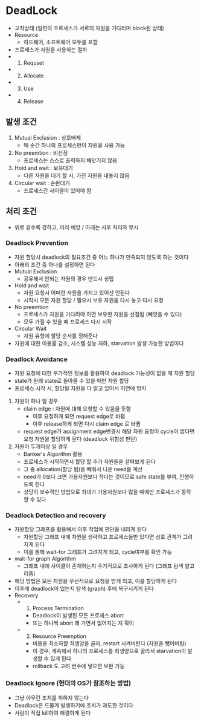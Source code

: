 # DeadLock
- 교착상태 (일련의 프로세스가 서로의 자원을 기다리며 block된 상태)
- Resource
  - 하드웨어, 소프트웨어 모두를 포함
- 프로세스가 자원을 사용하는 절차
- 1. Requset
- 2. Allocate
- 3. Use
- 4. Release
## 발생 조건
1. Mutual Exclusion : 상호배제
   - 매 순간 하나의 프로세스만이 자원을 사용 가능
2. No preemtion : 비선점
   - 프로세스는 스스로 출력하지 빼앗기지 않음
3. Hold and wait : 보유대기
   - 다른 자원을 대기 할 시, 가진 자원을 내놓지 않음
4. Circular wait : 순환대기
   - 프로세스간 사이클이 있어야 함

## 처리 조건
- 위로 갈수록 강하고, 미리 예방 / 아래는 사후 처리와 무시
### Deadlock Prevention
- 자원 할당시 deadlock의 필요조건 중 어느 하나가 만족되지 않도록 하는 것이다 
- 아래의 조건 중 하나를 설정하면 된다
- Mutual Exclusion
  - 공유해서 안되는 자원의 경우 반드시 성립
- Hold and wait
  - 자원 요청시 어떠한 자원을 가지고 있어선 안된다
  - 시작시 모든 자원 할당 / 필요시 보유 자원을 다시 놓고 다시 요청
- No preemtion
  - 프로세스가 자원을 기다려야 하면 보유한 자원을 선점됨 (빼앗을 수 있다)
  - 모두 가질 수 있을 때 프로세스 다시 시작 
- Circular Wait
  - 자원 유형에 할당 순서를 정해준다
- 자원에 대한 이용률 감소, 시스템 성능 저하, starvation 발생 가능한 방법이다
### Deadlock Avoidance
- 자원 요청에 대한 부가적인 정보를 활용하여 deadlock 가능성이 없을 때 자원 할당
- state가 원래 state로 돌아올 수 있을 때만 자원 할당
- 프로세스 시작 시, 할당될 자원을 다 알고 있어서 미연에 방지
1. 자원이 하나 일 경우
   - claim edge : 자원에 대해 요청할 수 있음을 뜻함
     - 이후 요청하게 되면 request edge로 바뀜
     - 이후 release하게 되면 다시 claim edge 로 바뀜
   - request edge가 assignment edge변경시 해당 자원 요청이 cycle이 없다면 요청 자원을 할당하게 된다 (deadlock 위험성 판단)
2. 자원이 두개이상 일 경우
   - Banker's Algorithm 활용
   - 프로세스가 시작하면서 할당 할 추가 자원들을 살펴보게 된다
   - 그 중 allocation(할당 됨)을 빼줘서 나온 need를 계산
   - need가 0보다 크면 가용자원보다 작다는 것이므로 safe state를 부여, 진행하도록 한다
   - 상당히 보수적인 방법으로 최대가 가용자원보다 많을 때에만 프로세스가 동작할 수 있다
### Deadlock Detection and recovery
- 자원할당 그래프를 활용해서 이후 작업에 판단을 내리게 된다
  - 자원할당 그래프 내에 자원을 생략하고 프로세스들만 있다면 상호 관계가 그려지게 된다
  - 이를 통해 wait-for 그래프가 그려지게 되고, cycle여부를 확인 가능
- wait-for graph Algorithm
  - 그래프 내에 사이클이 존재하는지 주기적으로 조사하게 된다 (그래프 탐색 알고리즘)
- 해당 방법은 모든 자원을 우선적으로 요청을 받게 되고, 이를 할당하게 된다
- 이후에 deadlock이 있는지 탐색 (graph) 후에 복구시키게 된다
- Recovery 
  - 1. Process Termination
    - Deadlock이 발생된 모든 프로세스 abort
    - 또는 하나씩 abort 해 가면서 없어지는 지 확이
  - 2. Resource Preemption
      - 비용을 최소하할 희생양을 골라, restart 시켜버린다 (자원을 뺏어버림)
      - 이 경우, 계속해서 하나의 프로세스를 희생양으로 골라서 starvation이 발생할 수 있게 된다
      - rollback 도 고려 변수에 넣으면 보완 가능
### Deadlock Ignore (현대의 OS가 참조하는 방법)
- 그냥 아무런 조치를 취하지 않는다
- Deadlock은 드물게 발생하기에 조치가 과도한 것이다
- 사람이 직접 kill하여 해결하게 된다